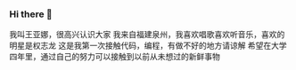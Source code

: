 ### Hi there 👋

<!--
**YANAGD/YANAGD** is a ✨ _special_ ✨ repository because its `README.md` (this file) appears on your GitHub profile.

Here are some ideas to get you started:

- 🔭 I’m currently working on ...
- 🌱 I’m currently learning ...
- 👯 I’m looking to collaborate on ...
- 🤔 I’m looking for help with ...
- 💬 Ask me about ...
- 📫 How to reach me: ...
- 😄 Pronouns: ...
- ⚡ Fun fact: ...
-->
我叫王亚娜，很高兴认识大家
我来自福建泉州，我喜欢唱歌喜欢听音乐，喜欢的明星是权志龙
这是我第一次接触代码，编程，有做不好的地方请谅解
希望在大学四年里，通过自己的努力可以接触到以前从未想过的新鲜事物
